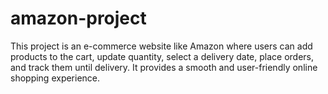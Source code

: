 # amazon-project
This project is an e-commerce website like Amazon where users can add products to the cart, update quantity, select a delivery date, place orders, and track them until delivery. It provides a smooth and user-friendly online shopping experience.
